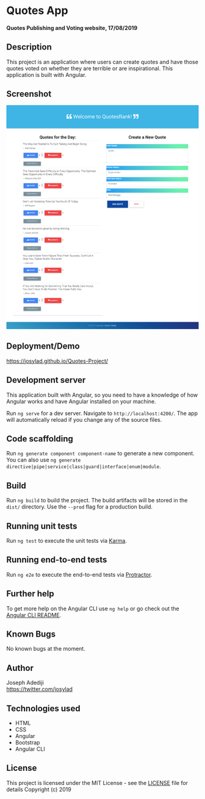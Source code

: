 # Quotes App
#### Quotes Publishing and Voting website, 17/08/2019
## Description
This project is an application where users can create quotes and have those quotes voted on whether they are terrible or are inspirational. This application is built with Angular.
## Screenshot
<img src="/myquote.png" width="1000">

## Deployment/Demo
https://josylad.github.io/Quotes-Project/

## Development server

This application built with Angular, so you need to have a knowledge of how Angular works and have Angular installed on your machine.

Run `ng serve` for a dev server. Navigate to `http://localhost:4200/`. The app will automatically reload if you change any of the source files.

## Code scaffolding

Run `ng generate component component-name` to generate a new component. You can also use `ng generate directive|pipe|service|class|guard|interface|enum|module`.

## Build

Run `ng build` to build the project. The build artifacts will be stored in the `dist/` directory. Use the `--prod` flag for a production build.

## Running unit tests

Run `ng test` to execute the unit tests via [Karma](https://karma-runner.github.io).

## Running end-to-end tests

Run `ng e2e` to execute the end-to-end tests via [Protractor](http://www.protractortest.org/).

## Further help

To get more help on the Angular CLI use `ng help` or go check out the [Angular CLI README](https://github.com/angular/angular-cli/blob/master/README.md).

## Known Bugs
No known bugs at the moment.
## Author
Joseph Adediji  
https://twitter.com/josylad

## Technologies used
* HTML
* CSS
* Angular
* Bootstrap
* Angular CLI
## License
This project is licensed under the MIT License - see the [LICENSE](LICENSE) file for details
Copyright (c) 2019
